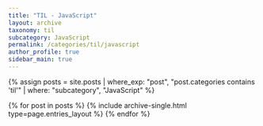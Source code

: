 ```yaml
---
title: "TIL - JavaScript"
layout: archive
taxonomy: til
subcategory: JavaScript
permalink: /categories/til/javascript
author_profile: true
sidebar_main: true
---
```


{% assign posts = site.posts | where_exp: "post", "post.categories contains 'til'" | where: "subcategory", "JavaScript" %}

{% for post in posts %}
{% include archive-single.html type=page.entries_layout %}
{% endfor %}
